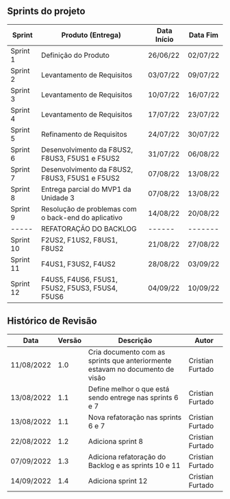 ## Sprints do projeto

| Sprint | Produto (Entrega) | Data Início | Data Fim |
| ------ | ----------------- | ----------- | -------- |
| Sprint 1 | Definição do Produto | 26/06/22 | 02/07/22
| Sprint 2 | Levantamento de Requisitos | 03/07/22 | 09/07/22 |
| Sprint 3 | Levantamento de Requisitos | 10/07/22 | 16/07/22 |
| Sprint 4 | Levantamento de Requisitos | 17/07/22 | 23/07/22 |
| Sprint 5 | Refinamento de Requisitos | 24/07/22 | 30/07/22 |
| Sprint 6 | Desenvolvimento da F8US2, F8US3, F5US1 e F5US2 | 31/07/22 | 06/08/22 |
| Sprint 7 | Desenvolvimento da F8US2, F8US3, F5US1 e F5US2 | 07/08/22 | 13/08/22 |
| Sprint 8 | Entrega parcial do MVP1 da Unidade 3 | 07/08/22 | 13/08/22 |
| Sprint 9 | Resolução de problemas com o back-end do aplicativo | 14/08/22 | 20/08/22 |
| ----- | REFATORAÇÃO DO BACKLOG  | ------| ------- |
| Sprint 10 | F2US2, F1US2, F8US1, F8US2  | 21/08/22 | 27/08/22 |
| Sprint 11 | F4US1, F3US2, F4US2 | 28/08/22 | 03/09/22 |
| Sprint 12 | F4US5, F4US6, F5US1, F5US2, F5US3, F5US4, F5US6 | 04/09/22 | 10/09/22 |


## Histórico de Revisão

| Data       | Versão	| Descrição | Autor |
| ---------- | ------ | --------- | -----
| 11/08/2022 | 1.0    | Cria documento com as sprints que anteriormente estavam no documento de visão | Cristian Furtado
| 13/08/2022 | 1.1    | Define melhor o que está sendo entrege nas sprints 6 e 7 | Cristian Furtado
| 13/08/2022 | 1.1    | Nova refatoração nas sprints 6 e 7 | Cristian Furtado
| 22/08/2022 | 1.2    | Adiciona sprint 8 | Cristian Furtado
| 07/09/2022 | 1.3    | Adiciona refatoração do Backlog e as sprints 10 e 11 | Cristian Furtado
| 14/09/2022 | 1.4    | Adiciona sprint 12 | Cristian Furtado